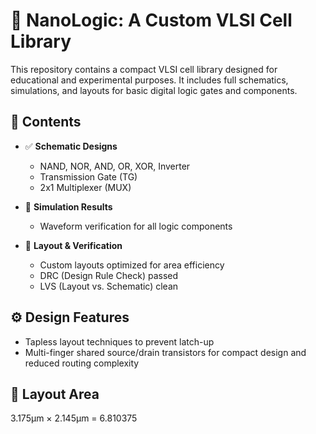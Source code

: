 # 🚀 NanoLogic: A Custom VLSI Cell Library

This repository contains a compact VLSI cell library designed for educational and experimental purposes. It includes full schematics, simulations, and layouts for basic digital logic gates and components.

## 📁 Contents

- ✅ **Schematic Designs**
  - NAND, NOR, AND, OR, XOR, Inverter
  - Transmission Gate (TG)
  - 2x1 Multiplexer (MUX)

- 🧪 **Simulation Results**
  - Waveform verification for all logic components

- 🧱 **Layout & Verification**
  - Custom layouts optimized for area efficiency
  - DRC (Design Rule Check) passed
  - LVS (Layout vs. Schematic) clean

## ⚙️ Design Features

- Tapless layout techniques to prevent latch-up
- Multi-finger shared source/drain transistors for compact design and reduced routing complexity

## 📐 Layout Area

3.175μm × 2.145μm = 6.810375
